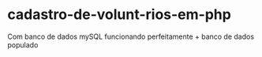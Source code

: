 # cadastro-de-volunt-rios-em-php
Com banco de dados mySQL funcionando perfeitamente + banco de dados populado
